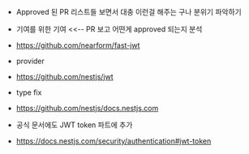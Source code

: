 
- Approved 된 PR 리스트들 보면서 대충 이런걸 해주는 구나 분위기 파악하기
- 기여를 위한 기여 <<-- PR 보고 어떤게 approved 되는지 분석

- https://github.com/nearform/fast-jwt
- provider
- https://github.com/nestjs/jwt
- type fix
- https://github.com/nestjs/docs.nestjs.com
- 공식 문서에도 JWT token 파트에 추가
- https://docs.nestjs.com/security/authentication#jwt-token
